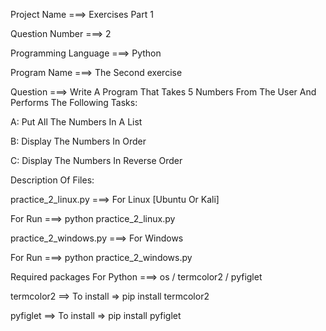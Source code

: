 Project Name ===> Exercises Part 1

Question Number ===> 2

Programming Language ===> Python

Program Name ===> The Second exercise

Question ===> Write A Program That Takes 5 Numbers From The User And Performs The Following Tasks:

A: Put All The Numbers In A List

B: Display The Numbers In Order

C: Display The Numbers In Reverse Order

Description Of Files:

practice_2_linux.py ===> For Linux [Ubuntu Or Kali]

For Run ===> python practice_2_linux.py

practice_2_windows.py ===> For Windows

For Run ===> python practice_2_windows.py

Required packages For Python ===> os / termcolor2 / pyfiglet

termcolor2 ==> To install => pip install termcolor2

pyfiglet ==> To install => pip install pyfiglet
